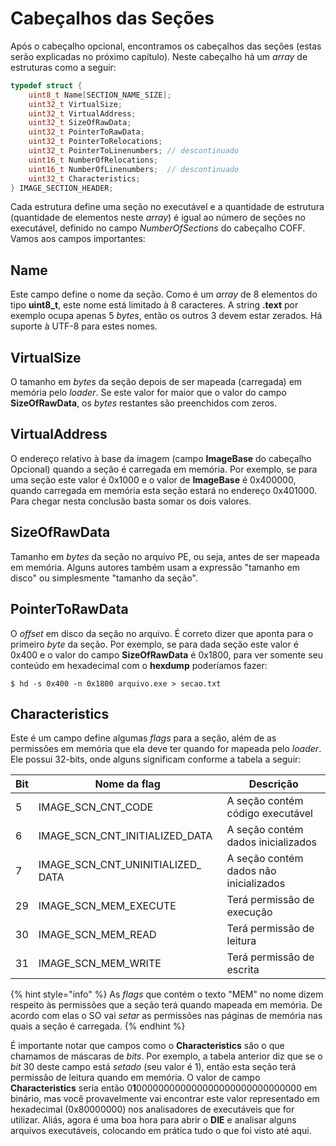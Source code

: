 # Cabeçalhos das Seções

Após o cabeçalho opcional, encontramos os cabeçalhos das seções (estas serão explicadas no próximo capítulo). Neste cabeçalho há um _array_ de estruturas como a seguir:

```c
typedef struct {
    uint8_t Name[SECTION_NAME_SIZE];
    uint32_t VirtualSize;
    uint32_t VirtualAddress;
    uint32_t SizeOfRawData;
    uint32_t PointerToRawData;
    uint32_t PointerToRelocations;
    uint32_t PointerToLinenumbers; // descontinuado
    uint16_t NumberOfRelocations;
    uint16_t NumberOfLinenumbers;  // descontinuado
    uint32_t Characteristics;
} IMAGE_SECTION_HEADER;
```

Cada estrutura define uma seção no executável e a quantidade de estrutura (quantidade de elementos neste _array_) é igual ao número de seções no executável, definido no campo _NumberOfSections_ do cabeçalho COFF. Vamos aos campos importantes:

## **Name**

Este campo define o nome da seção. Como é um _array_ de 8 elementos do tipo **uint8\_t**, este nome está limitado à 8 caracteres. A string **.text** por exemplo ocupa apenas 5 _bytes_, então os outros 3 devem estar zerados. Há suporte à UTF-8 para estes nomes.

## **VirtualSize**

O tamanho em _bytes_ da seção depois de ser mapeada (carregada) em memória pelo _loader_. Se este valor for maior que o valor do campo **SizeOfRawData**, os _bytes_ restantes são preenchidos com zeros.

## **VirtualAddress**

O endereço relativo à base da imagem (campo **ImageBase** do cabeçalho Opcional) quando a seção é carregada em memória. Por exemplo, se para uma seção este valor é 0x1000 e o valor de **ImageBase** é 0x400000, quando carregada em memória esta seção estará no endereço 0x401000. Para chegar nesta conclusão basta somar os dois valores.

## **SizeOfRawData**

Tamanho em _bytes_ da seção no arquivo PE, ou seja, antes de ser mapeada em memória. Alguns autores também usam a expressão "tamanho em disco" ou simplesmente "tamanho da seção".

## **PointerToRawData**

O _offset_ em disco da seção no arquivo. É correto dizer que aponta para o primeiro _byte_ da seção. Por exemplo, se para dada seção este valor é 0x400 e o valor do campo **SizeOfRawData** é 0x1800, para ver somente seu conteúdo em hexadecimal com o **hexdump** poderíamos fazer:

```
$ hd -s 0x400 -n 0x1800 arquivo.exe > secao.txt
```

## **Characteristics**

Este é um campo define algumas _flags_ para a seção, além de as permissões em memória que ela deve ter quando for mapeada pelo _loader_. Ele possui 32-bits, onde alguns significam conforme a tabela a seguir:

| Bit | Nome da flag                          | Descrição                              |
| --- | ------------------------------------- | -------------------------------------- |
| 5   | IMAGE\_SCN\_CNT\_CODE                 | A seção contém código executável       |
| 6   | IMAGE\_SCN\_CNT\_INITIALIZED\_DATA    | A seção contém dados inicializados     |
| 7   | IMAGE\_SCN\_CNT\_UNINITIALIZED\_ DATA | A seção contém dados não inicializados |
| 29  | IMAGE\_SCN\_MEM\_EXECUTE              | Terá permissão de execução             |
| 30  | IMAGE\_SCN\_MEM\_READ                 | Terá permissão de leitura              |
| 31  | IMAGE\_SCN\_MEM\_WRITE                | Terá permissão de escrita              |

{% hint style="info" %}
As _flags_ que contém o texto "MEM" no nome dizem respeito às permissões que a seção terá quando mapeada em memória. De acordo com elas o SO vai _setar_ as permissões nas páginas de memória nas quais a seção é carregada.
{% endhint %}

É importante notar que campos como o **Characteristics** são o que chamamos de máscaras de _bits_. Por exemplo, a tabela anterior diz que se o _bit_ 30 deste campo está _setado_ (seu valor é 1), então esta seção terá permissão de leitura quando em memória. O valor de campo **Characteristics** seria então 0**1**000000000000000000000000000000 em binário, mas você provavelmente vai encontrar este valor representado em hexadecimal (0x80000000) nos analisadores de executáveis que for utilizar. Aliás, agora é uma boa hora para abrir o **DIE** e analisar alguns arquivos executáveis, colocando em prática tudo o que foi visto até aqui.
